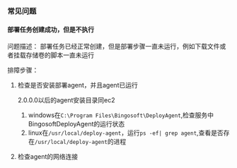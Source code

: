 ### 常见问题

#### 部署任务创建成功，但是不执行

问题描述： 部署任务已经正常创建，但是部署步骤一直未运行，例如下载文件或者挂载存储卷的脚本一直未运行

排障步骤：

1. 检查是否安装部署agent，并且agent已运行

   2.0.0.0以后的agent安装目录同ec2

   1. windows在`C:\Program Files\Bingosoft\DeployAgent`,检查服务中BingosoftDeployAgent的运行状态
   2. linux在`/usr/local/deploy-agent`，运行`ps -ef| grep agent`,查看是否存在`/usr/local/deploy-agent`的进程

2. ​检查agent的网络连接